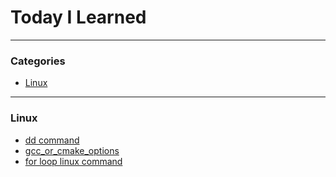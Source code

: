 # Today I Learned
---

### Categories
* [Linux](#linux)

---

### Linux

- [dd command](linux/dd_command.md)
- [gcc_or_cmake_options](gcc_commands.md)
- [for loop linux command](linux/for_loop_linux_command.md)
